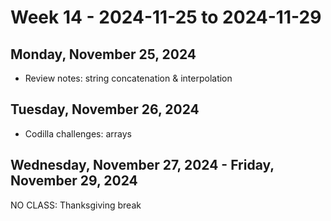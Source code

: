 # Week 14 - 2024-11-25 to 2024-11-29

## Monday, November 25, 2024

- Review notes: string concatenation & interpolation

## Tuesday, November 26, 2024

- Codilla challenges: arrays

## Wednesday, November 27, 2024 - Friday, November 29, 2024

NO CLASS: Thanksgiving break
